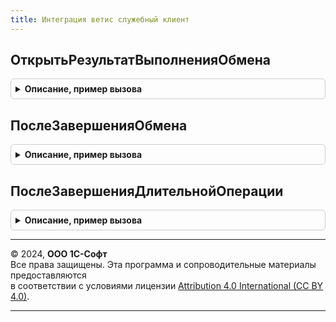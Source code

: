 ```yaml
---
title: Интеграция ветис служебный клиент
---
```



## ОткрытьРезультатВыполненияОбмена
<details style="margin: 1em 0; padding: 0.5em; border: 1px solid #ccc; border-radius: 6px;">

<summary style="font-weight: bold; cursor: pointer;">Описание, пример вызова</summary>

```bsl

// Только для внутреннего использования.
// Вызывается из: ПослеЗавершенияОбмена
Процедура ОткрытьРезультатВыполненияОбмена(ДополнительныеПараметры) Экспорт
```

Пример вызова
```bsl
ИнтеграцияВЕТИССлужебныйКлиент.ОткрытьРезультатВыполненияОбмена(ДополнительныеПараметры) 
```
</details>

## ПослеЗавершенияОбмена
<details style="margin: 1em 0; padding: 0.5em; border: 1px solid #ccc; border-radius: 6px;">

<summary style="font-weight: bold; cursor: pointer;">Описание, пример вызова</summary>

```bsl

// Только для внутреннего использования.
// Вызывается из: ОповещениеПослеЗавершенииОбмена
Процедура ПослеЗавершенияОбмена(Изменения, ДополнительныеПараметры) Экспорт
```

Пример вызова
```bsl
ИнтеграцияВЕТИССлужебныйКлиент.ПослеЗавершенияОбмена(Изменения, ДополнительныеПараметры) 
```
</details>

## ПослеЗавершенияДлительнойОперации
<details style="margin: 1em 0; padding: 0.5em; border: 1px solid #ccc; border-radius: 6px;">

<summary style="font-weight: bold; cursor: pointer;">Описание, пример вызова</summary>

```bsl

// Только для внутреннего использования.
// Вызывается из: ОповещениеПослеЗавершенииОбмена
Процедура ПослеЗавершенияДлительнойОперации(Результат, ДополнительныеПараметрыДлительнойОперации) Экспорт
```

Пример вызова
```bsl
ИнтеграцияВЕТИССлужебныйКлиент.ПослеЗавершенияДлительнойОперации(Результат, ДополнительныеПараметрыДлительнойОперации) 
```
</details>

---

© 2024, **ООО 1С-Софт**  
Все права защищены. Эта программа и сопроводительные материалы предоставляются  
в соответствии с условиями лицензии [Attribution 4.0 International (CC BY 4.0)](https://creativecommons.org/licenses/by/4.0/legalcode).

---

